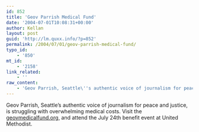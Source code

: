 ```yaml
---
id: 852
title: 'Geov Parrish Medical Fund'
date: '2004-07-01T10:08:31+00:00'
author: Kellan
layout: post
guid: 'http://lm.quxx.info/?p=852'
permalink: /2004/07/01/geov-parrish-medical-fund/
typo_id:
    - '850'
mt_id:
    - '2158'
link_related:
    - ''
raw_content:
    - 'Geov Parrish, Seattle\''s authentic voice of journalism for peace and justice, is struggling with overwhelming medical costs.  Visit the <a title=\"geovmedicalfund.org\" href=\"http://www.geovmedicalfund.org/\">geovmedicalfund.org</a>, and attend the July 24th benefit event at United Methodist.'
---
```


Geov Parrish, Seattle’s authentic voice of journalism for peace and justice, is struggling with overwhelming medical costs. Visit the [geovmedicalfund.org](http://www.geovmedicalfund.org/ "geovmedicalfund.org"), and attend the July 24th benefit event at United Methodist.